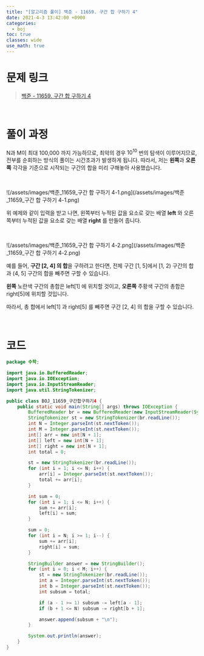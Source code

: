```yaml
---
title: "[알고리즘 풀이] 백준 - 11659. 구간 합 구하기 4"
date: 2021-4-3 13:42:00 +0900
categories:
  - boj
toc: true
classes: wide
use_math: true
---
```


# 문제 링크

> [백준 - 11659. 구간 합 구하기 4](https://www.acmicpc.net/problem/11659)

<br>

# 풀이 과정

N과 M이 최대 100,000 까지 가능하므로, 최악의 경우 $10^{10}$ 번의 탐색이 이루어지므로, 전부를 순회하는 방식의 풀이는 시간초과가 발생하게 됩니다. 따라서, 저는 **왼쪽**과 **오른쪽** 각각을 기준으로 시작되는 구간의 합을 미리 구해놓아 사용했습니다.

<br>

![/assets/images/백준_11659_구간 합 구하기 4-1.png](/assets/images/백준_11659_구간 합 구하기 4-1.png)

위 예제와 같이 입력을 받고 나면, 왼쪽부터 누적된 값을 요소로 갖는 배열 **left** 와 오른쪽부터 누적된 값을 요소로 갖는 배열 **right** 를 만들어 줍니다.

<br>

![/assets/images/백준_11659_구간 합 구하기 4-2.png](/assets/images/백준_11659_구간 합 구하기 4-2.png)

예를 들어, **구간 [2, 4] 의 합**을 구하려고 한다면, 전체 구간 [1, 5]에서 [1, 2) 구간의 합과 (4, 5] 구간의 합을 빼주면 구할 수 있습니다.

**왼쪽** 노란색 구간의 총합은 left[1] 에 위치할 것이고, **오른쪽** 주황색 구간의 총합은 right[5]에 위치할 것입니다.

따라서, 총 합에서 left[1] 과 right[5] 를 빼주면 구간 [2, 4] 의 합을 구할 수 있습니다.

<br>

# 코드

```java
package 수학;

import java.io.BufferedReader;
import java.io.IOException;
import java.io.InputStreamReader;
import java.util.StringTokenizer;

public class BOJ_11659_구간합구하기4 {
    public static void main(String[] args) throws IOException {
        BufferedReader br = new BufferedReader(new InputStreamReader(System.in));
        StringTokenizer st = new StringTokenizer(br.readLine());
        int N = Integer.parseInt(st.nextToken());
        int M = Integer.parseInt(st.nextToken());
        int[] arr = new int[N + 1];
        int[] left = new int[N + 1];
        int[] right = new int[N + 1];
        int total = 0;

        st = new StringTokenizer(br.readLine());
        for (int i = 1; i <= N; i++) {
            arr[i] = Integer.parseInt(st.nextToken());
            total += arr[i];
        }

        int sum = 0;
        for (int i = 1; i <= N; i++) {
            sum += arr[i];
            left[i] = sum;
        }

        sum = 0;
        for (int i = N; i >= 1; i--) {
            sum += arr[i];
            right[i] = sum;
        }

        StringBuilder answer = new StringBuilder();
        for (int i = 0; i < M; i++) {
            st = new StringTokenizer(br.readLine());
            int a = Integer.parseInt(st.nextToken());
            int b = Integer.parseInt(st.nextToken());
            int subsum = total;

            if (a - 1 >= 1) subsum -= left[a - 1];
            if (b + 1 <= N) subsum -= right[b + 1];

            answer.append(subsum + "\n");
        }

        System.out.println(answer);
    }
}
```
